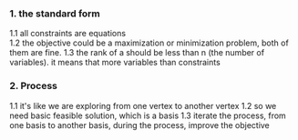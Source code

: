 ### 1. the standard form
1.1 all constraints are equations  
1.2 the objective could be a maximization or minimization problem, both of them are fine.
1.3 the rank of a should be less than n (the number of variables). it means that more variables than constraints

### 2. Process
1.1 it's like we are exploring from one vertex to another vertex
1.2 so we need basic feasible solution, which is a basis
1.3 iterate the process, from one basis to another basis, during the process, improve the objective
